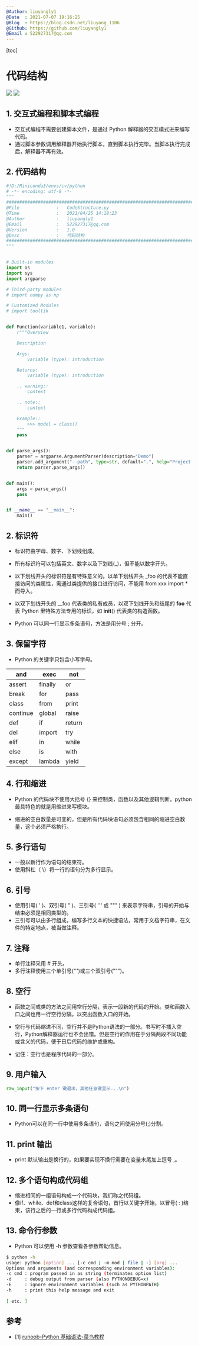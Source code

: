```yaml
---
@Author: liuyangly1
@Date  : 2021-07-07 19:16:25
@Blog  : https://blog.csdn.net/liuyang_1106
@Github: https://github.com/liuyangly1
@Email : 522927317@qq.com
---
```


[toc]

# 代码结构

[<img src="https://img.shields.io/badge/Github-%E8%AF%B7%E7%82%B9%E4%B8%AAStar%EF%BC%8C%E6%84%9F%E8%B0%A2%EF%BC%81-red" />](https://github.com/liuyangly1/Python) [<img src="https://img.shields.io/badge/CSDN-%E8%AF%B7%E7%82%B9%E4%B8%80%E4%B8%AA%E5%85%B3%E6%B3%A8%EF%BC%8C%E6%84%9F%E8%B0%A2%EF%BC%81-brightgreen" />](https://blog.csdn.net/liuyang_1106)

## 1. 交互式编程和脚本式编程
- 交互式编程不需要创建脚本文件，是通过 Python 解释器的交互模式进来编写代码。
- 通过脚本参数调用解释器开始执行脚本，直到脚本执行完毕。当脚本执行完成后，解释器不再有效。

## 2. 代码结构

```python
#!D:/Miniconda3/envs/cv/python
# -*- encoding: utf-8 -*-
"""
#############################################################################
@File              :   CodeStructure.py
@Time              :   2021/04/25 14:18:23
@Author            :   liuyangly1
@Email             :   522927317@qq.com
@Version           :   1.0
@Desc              :   代码结构
#############################################################################
"""


# Built-in modules
import os
import sys
import argparse

# Third-party modules
# import numpy as np

# Customized Modules
# import tooltik 


def Function(variable1, variable):
    r"""Overview

    Description

    Args:
        variable (type): introduction

    Returns:
        variable (type): introduction

    .. warning::
        context

    .. note::
        context

    Example::
        >>> model = class()
    """
    pass


def parse_args():
    parser = argparse.ArgumentParser(description="Demo")
    parser.add_argument("--path", type=str, default=".", help="Project Path")
    return parser.parse_args()


def main():
    args = parse_args()
    pass


if __name__ == "__main__":
    main()

```



## 2. 标识符
- 标识符由字母、数字、下划线组成。
- 所有标识符可以包括英文、数字以及下划线(_)，但不能以数字开头。
- 以下划线开头的标识符是有特殊意义的。以单下划线开头 _foo 的代表不能直接访问的类属性，需通过类提供的接口进行访问，不能用 from xxx import * 而导入。
- 以双下划线开头的 __foo 代表类的私有成员，以双下划线开头和结尾的 __foo__ 代表 Python 里特殊方法专用的标识，如 __init__() 代表类的构造函数。

- Python 可以同一行显示多条语句，方法是用分号 ; 分开。

## 3. 保留字符

- Python 的关键字只包含小写字母。

| and      | exec    | not    |
| -------- | ------- | ------ |
| assert   | finally | or     |
| break    | for     | pass   |
| class    | from    | print  |
| continue | global  | raise  |
| def      | if      | return |
| del      | import  | try    |
| elif     | in      | while  |
| else     | is      | with   |
| except   | lambda  | yield  |

## 4. 行和缩进

- Python 的代码块不使用大括号 {} 来控制类，函数以及其他逻辑判断。python 最具特色的就是用缩进来写模块。

- 缩进的空白数量是可变的，但是所有代码块语句必须包含相同的缩进空白数量，这个必须严格执行。

## 5. 多行语句
- 一般以新行作为语句的结束符。
- 使用斜杠（ \）将一行的语句分为多行显示。

## 6. 引号
- 使用引号( ' )、双引号( " )、三引号( ''' 或 """ ) 来表示字符串，引号的开始与结束必须是相同类型的。
- 三引号可以由多行组成，编写多行文本的快捷语法，常用于文档字符串，在文件的特定地点，被当做注释。

## 7. 注释
- 单行注释采用 # 开头。
- 多行注释使用三个单引号(''')或三个双引号(""")。

## 8. 空行
- 函数之间或类的方法之间用空行分隔，表示一段新的代码的开始。类和函数入口之间也用一行空行分隔，以突出函数入口的开始。

- 空行与代码缩进不同，空行并不是Python语法的一部分。书写时不插入空行，Python解释器运行也不会出错。但是空行的作用在于分隔两段不同功能或含义的代码，便于日后代码的维护或重构。

- 记住：空行也是程序代码的一部分。
## 9. 用户输入

```python
raw_input("按下 enter 键退出，其他任意键显示...\n")
```

## 10. 同一行显示多条语句
- Python可以在同一行中使用多条语句，语句之间使用分号(;)分割。

## 11. print 输出

- print 默认输出是换行的，如果要实现不换行需要在变量末尾加上逗号 ,。

## 12. 多个语句构成代码组
- 缩进相同的一组语句构成一个代码块，我们称之代码组。
- 像if、while、def和class这样的复合语句，首行以关键字开始，以冒号( : )结束，该行之后的一行或多行代码构成代码组。

## 13. 命令行参数
- Python 可以使用 -h 参数查看各参数帮助信息。
```bash
$ python -h 
usage: python [option] ... [-c cmd | -m mod | file | -] [arg] ... 
Options and arguments (and corresponding environment variables): 
-c cmd : program passed in as string (terminates option list) 
-d     : debug output from parser (also PYTHONDEBUG=x) 
-E     : ignore environment variables (such as PYTHONPATH) 
-h     : print this help message and exit 
 
[ etc. ] 
```

## 参考

- [1] [runoob-Python 基础语法-菜鸟教程](https://www.runoob.com/python/python-basic-syntax.html)

